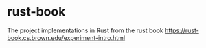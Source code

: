 # rust-book
The project implementations in Rust from the rust book https://rust-book.cs.brown.edu/experiment-intro.html

